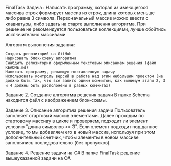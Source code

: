 FinalTask
Задача :
Написать программу, которая из имеющегося массива строк формирует массив из строк, длина которых меньше либо равна 3 символа. Первоначальный массив можно ввести с клавиатуры, либо задать на старте выполнения алгоритма. При решение не рекомендуется пользоваться коллекциями, лучше обойтись исключительно массивами

Алгоритм выполнения задания:

    Создать репозиторий на GitHub
    Нарисовать блок-схему алгоритма
    Снабдить репозиторий оформленным текстовым описанием решения (файл README.md)
    Написать программу, решающую поставленную задачу
    Использовать контроль версий в работе над этим небольшим проектом (не должно быть так, что все залито одним коммитом, как минимум этапы 2, 3 и 4 должны быть расположены в разных коммитах)

Задание 2. Создание алгоритма решения задачи
В папке Schema находится файл с изображением блок-схемы.

Задание 3. Описание алгоритма решения задачи
Пользователь заполняет стартовый массив элементами.
Далее проходим по стартовому массиву в цикле и проверяем, подходит ли элемент условию "длина символов <= 3". Если элемент подходит под данное условие, то мы добавляем его в новый массив, используя при этом дополнительный счетчик, чтобы элементы в новом массиве заполнялись последовательно (без пропусков).

Задание 4. Решение задачи на C#
В папке FinalTask решение вышеуказанной задачи на C#.
